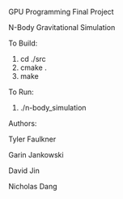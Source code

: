 GPU Programming Final Project


N-Body Gravitational Simulation

To Build:
1. cd ./src
2. cmake .
3. make

To Run:
1. ./n-body_simulation <Number of bodies> <Number of steps>


Authors:

Tyler Faulkner

Garin Jankowski

David Jin

Nicholas Dang
